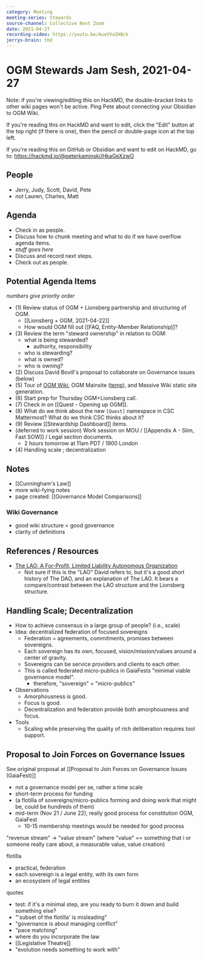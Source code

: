 ```yaml
---
category: Meeting
meeting-series: Stewards
source-channel: Collective Next Zoom
date: 2021-04-27
recording-video: https://youtu.be/AueVVaIHQck
jerrys-brain: tbd
---
```

# OGM Stewards Jam Sesh, 2021-04-27

Note: if you're viewing/editing this on HackMD, the double-bracket links to other wiki pages won't be active. Ping Pete about connecting your Obsidian to OGM Wiki.

If you're reading this on HackMD and want to edit, click the "Edit" button at the top right (if there is one), then the pencil or double-page icon at the top left.

If you're reading this on GitHub or Obsidian and want to edit on HackMD, go to: https://hackmd.io/@peterkaminski/HkaGeXzwO

## People

- Jerry, Judy, Scott, David, Pete
- _not_ Lauren, Charles, Matt

## Agenda

- Check in as people.
- Discuss how to chunk meeting and what to do if we have overflow agenda items.
- _stuff goes here_
- Discuss and record next steps.
- Check out as people.

## Potential Agenda Items

_numbers give priority order_

- (1) Review status of OGM + Lionsberg partnership and structuring of OGM.
	- [[Lionsberg + OGM, 2021-04-22]]
	- How would OGM fill out [[FAQ, Entity-Member Relationship]]?
- (3) Review the term "steward ownership" in relation to OGM:
    - what is being stewarded?
        - authority, responsibility
    - who is stewarding?
    - what is owned?
    - who is owning?
- (2) Discuss David Bovill's proposal to collaborate on Governance issues (below)
- (5) Tour of [OGM Wiki](https://github.com/OpenGlobalMind/ogm-wiki/), OGM Mainsite ([temp](https://ogm-mainsite.netlify.app/)), and Massive Wiki static site generation.
- (6) Start prep for Thursday OGM+Lionsberg call.
- (7) Check in on [[Quest - Opening up OGM]].
- (8) What do we think about the new `[Quest]` namespace in CSC Mattermost? What do we think CSC thinks about it?
- (9) Review [[Stewardship Dashboard]] items.
- (deferred to work session) Work session on MOU / [[Appendix A - Slim, Fast SOW]] / Legal section documents.
    - 2 hours tomorrow at 11am PDT / 1900 London
- (4) Handling scale ; decentralization

## Notes

- [[Cunningham's Law]]
- more wiki-fying notes
- page created: [[Governance Model Comparisons]]

### Wiki Governance

- good wiki structure = good governance
- clarity of definitions

## References / Resources

- [The LAO: A For\-Profit, Limited Liability Autonomous Organization](https://medium.com/openlawofficial/the-lao-a-for-profit-limited-liability-autonomous-organization-9eae89c9669c)
    - Not sure if this is the "LAO" David refers to, but it's a good short history of The DAO, and an explanation of The LAO.  It bears a compare/contrast between the LAO structure and the Lionsberg structure.

## Handling Scale; Decentralization

- How to achieve consensus in a large group of people? (i.e., scale)
- Idea: decentralized federation of focused sovereigns
    - Federation = agreements, commitments, promises between sovereigns.
    - Each sovereign has its own, focused, vision/mission/values around a center of gravity.
    - Sovereigns can be service providers and clients to each other.
    - This is called federated micro-publics in GaiaFests "minimal viable governance model".
        - therefore, "sovereign" = "micro-publics"
- Observations
    - Amorphousness is good.
    - Focus is good.
    - Decentralization and federation provide both amorphousness and focus.
- Tools
    - Scaling while preserving the quality of rich deliberation requires tool support.

## Proposal to Join Forces on Governance Issues

See original proposal at [[Proposal to Join Forces on Governance Issues (GaiaFest)]]

- not a governance model per se, rather a time scale
- short-term process for funding
- (a flotilla of sovereigns/micro-publics forming and doing work that might be, could be hundreds of them)
- mid-term (Nov 21 / June 22), really good process for constitution OGM, GaiaFest
    - 10-15 membership meetings would be needed for good process

"revenue stream" -> "value stream" (where "value" == something that i or someone really care about, a measurable value, value creation)

flotilla
- practical, federation
- each sovereign is a legal entity, with its own form
- an ecosystem of legal entities

quotes
- test: if it's a minimal step, are you ready to burn it down and build something else?
- "'subset of the flotilla' is misleading"
- "governance is about managing conflict"
- "pace matching"
- where do you incorporate the law
- [[Legislative Theatre]]
- "evolution needs something to work with"


